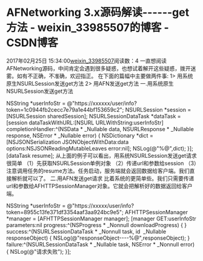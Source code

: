 # AFNetworking 3.x源码解读------get方法 - weixin_33985507的博客 - CSDN博客
2017年02月25日 15:34:00[weixin_33985507](https://me.csdn.net/weixin_33985507)阅读数：4
一直想阅读AFNetworking源码，中间肯定会遇到很多疑惑，也想试着解开这些疑惑，拨开迷雾。如有不正确，不准确，欢迎指正。
在下面的篇幅中主要做两件事:
1> 用系统原生NSURLSession发送get方法
2> 用AFN发送get方法
一.用系统原生NSURLSession发送get方法
> 
NSString *userInfoStr = @"https://xxxxxx/user/info?token=1c0944fb2cecc7e79a1e44bf153659c2";
NSURLSession *session = [NSURLSession sharedSession];
NSURLSessionDataTask *dataTask = [session dataTaskWithURL:[NSURL URLWithString:userInfoStr] completionHandler:^(NSData * _Nullable data, NSURLResponse * _Nullable response, NSError * _Nullable error) {
NSDictionary *dict = [NSJSONSerialization JSONObjectWithData:data options:NSJSONReadingMutableLeaves error:nil];
NSLog(@"%@",dict);
}];
[dataTask resume];
从上面的例子可以看出，用系统NSURLSession发送get请求很简单
（1）先获取NSURLSession单例对象
（2）传递url和参数给session
（3）注意调用任务的resume方法。任务启动，服务端就会返回数据给客户端。我们直接解析就可以了。
二.用AFN发送get请求
比着系统的更简单些。我们只需要传递url和参数给AFHTTPSessionManager对象。它就会把解析好的数据返回给客户端。
> 
NSString *userInfoStr = @"https://xxxxx/user/info?token=8955c13fe371df3354aaf3aa924bc9e5";
AFHTTPSessionManager *manager = [AFHTTPSessionManager manager];
[manager GET:userInfoStr parameters:nil progress:^(NSProgress * _Nonnull downloadProgress) {
} success:^(NSURLSessionDataTask * _Nonnull task, id  _Nullable responseObject) {
NSLog(@"responseObject----%@",responseObject);
} failure:^(NSURLSessionDataTask * _Nullable task, NSError * _Nonnull error) {
NSLog(@"请求失败");
}];
